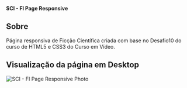 **SCI - FI Page Responsive**

## Sobre
Página responsiva de Ficção Científica criada com base no Desafio10 do curso de HTML5 e CSS3 do Curso em Vídeo.

## Visualização da página em Desktop
![SCI - FI Page Responsive Photo](https://i.imgur.com/gTqm3QJ.gif)
